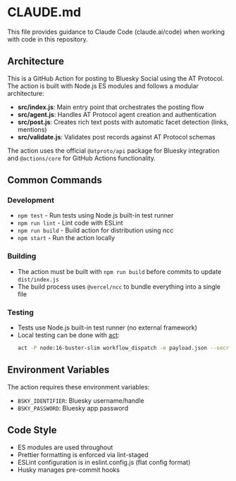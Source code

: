 # CLAUDE.md

This file provides guidance to Claude Code (claude.ai/code) when working with
code in this repository.

## Architecture

This is a GitHub Action for posting to Bluesky Social using the AT Protocol. The
action is built with Node.js ES modules and follows a modular architecture:

- **src/index.js**: Main entry point that orchestrates the posting flow
- **src/agent.js**: Handles AT Protocol agent creation and authentication
- **src/post.js**: Creates rich text posts with automatic facet detection
  (links, mentions)
- **src/validate.js**: Validates post records against AT Protocol schemas

The action uses the official `@atproto/api` package for Bluesky integration and
`@actions/core` for GitHub Actions functionality.

## Common Commands

### Development

- `npm test` - Run tests using Node.js built-in test runner
- `npm run lint` - Lint code with ESLint
- `npm run build` - Build action for distribution using ncc
- `npm start` - Run the action locally

### Building

- The action must be built with `npm run build` before commits to update
  `dist/index.js`
- The build process uses `@vercel/ncc` to bundle everything into a single file

### Testing

- Tests use Node.js built-in test runner (no external framework)
- Local testing can be done with [act](https://github.com/nektos/act):
  ```bash
  act -P node:16-buster-slim workflow_dispatch -e payload.json --secret-file .secrets
  ```

## Environment Variables

The action requires these environment variables:

- `BSKY_IDENTIFIER`: Bluesky username/handle
- `BSKY_PASSWORD`: Bluesky app password

## Code Style

- ES modules are used throughout
- Prettier formatting is enforced via lint-staged
- ESLint configuration is in eslint.config.js (flat config format)
- Husky manages pre-commit hooks
